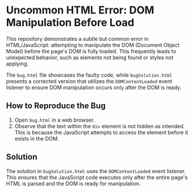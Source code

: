 # Uncommon HTML Error: DOM Manipulation Before Load

This repository demonstrates a subtle but common error in HTML/JavaScript: attempting to manipulate the DOM (Document Object Model) before the page's DOM is fully loaded. This frequently leads to unexpected behavior, such as elements not being found or styles not applying.

The `bug.html` file showcases the faulty code, while `bugSolution.html` presents a corrected version that utilizes the `DOMContentLoaded` event listener to ensure DOM manipulation occurs only after the DOM is ready.

## How to Reproduce the Bug

1. Open `bug.html` in a web browser.
2. Observe that the text within the `div` element is not hidden as intended.  This is because the JavaScript attempts to access the element before it exists in the DOM.

## Solution

The solution in `bugSolution.html` uses the `DOMContentLoaded` event listener. This ensures that the JavaScript code executes only after the entire page's HTML is parsed and the DOM is ready for manipulation.